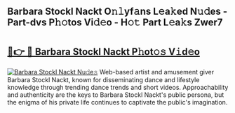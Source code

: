 ## Barbara Stockl Nackt O𝚗𝚕yf𝚊ns L𝚎a𝚔ed N𝚞𝚍es - Part-dvs P𝚑𝚘tos Vi𝚍𝚎o - H𝚘𝚝 Part L𝚎a𝚔s Zwer7

# <h2><a href="http://kfc4taz.oniu.top/?m=Barbara+Stockl+Nackt">🔗👉 🔴 Barbara Stockl Nackt P𝚑ot𝚘𝚜 V𝚒d𝚎o</a></h2>

[![Barbara Stockl Nackt Nu𝚍e𝚜](https://i.imgur.com/0qMVB7G.gif)](http://kfc4taz.oniu.top/?m=Barbara+Stockl+Nackt)
Web-based artist and amusement giver Barbara Stockl Nackt, known for disseminating dance and lifestyle knowledge through trending dance trends and short videos. Approachability and authenticity are the keys to Barbara Stockl Nackt's public persona, but the enigma of his private life continues to captivate the public's imagination.  
